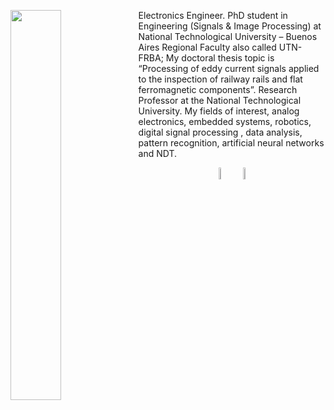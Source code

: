   [<img align="left" width="40%" src="https://pbs.twimg.com/profile_images/1307694540883726342/I508dFTf_400x400.jpg">](https://frh.cvg.utn.edu.ar/course/view.php?id=303) 

Electronics Engineer. PhD student in Engineering (Signals & Image Processing) at National Technological University – Buenos Aires Regional Faculty also called UTN-FRBA; My doctoral thesis topic is “Processing of eddy current signals applied to the inspection of railway rails and flat ferromagnetic components”. Research Professor at the National Technological University. My fields of interest, analog electronics, embedded systems, robotics, digital signal processing , data analysis, pattern recognition, artificial neural networks and NDT.

<p align="center">
<a href="https://twitter.com/efectomiller"><img width="7%" src="https://img.icons8.com/color/96/000000/twitter-squared.png" alt="twitter"/></a>
<a href="https://orcid.org/0000-0002-8639-309X"><img width="7%" src="https://orcid.org/assets/vectors/orcid.logo.icon.svg" alt="orcid"/></a> 
